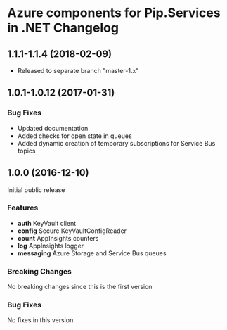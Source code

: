 # Azure components for Pip.Services in .NET Changelog

## <a name="1.1.1-1.1.4"></a> 1.1.1-1.1.4 (2018-02-09)
* Released to separate branch "master-1.x"

## <a name="1.0.1-1.0.12"></a> 1.0.1-1.0.12 (2017-01-31)

### Bug Fixes
* Updated documentation
* Added checks for open state in queues
* Added dynamic creation of temporary subscriptions for Service Bus topics

## <a name="1.0.0"></a> 1.0.0 (2016-12-10)

Initial public release

### Features
* **auth** KeyVault client
* **config** Secure KeyVaultConfigReader
* **count** AppInsights counters
* **log** AppInsights logger
* **messaging** Azure Storage and Service Bus queues

### Breaking Changes
No breaking changes since this is the first version

### Bug Fixes
No fixes in this version

